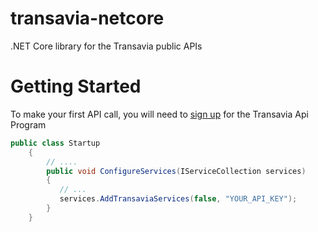 # transavia-netcore
.NET Core library for the Transavia public APIs

# Getting Started
To make your first API call, you will need to [sign up](https://tst.developer.transavia.com/) for the Transavia Api Program

```csharp
public class Startup
    {
        // ....
        public void ConfigureServices(IServiceCollection services)
        {
           // ...
           services.AddTransaviaServices(false, "YOUR_API_KEY");
        }
    }
```

